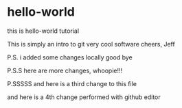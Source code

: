 # hello-world
this is hello-world tutorial

This is simply an intro to git
very cool software
cheers,
Jeff

P.S. i added some changes locally
good bye

P.S.S here are more changes, whoopie!!!

P.SSSSS and here is a third change to this file

and here is a 4th change performed with github editor
